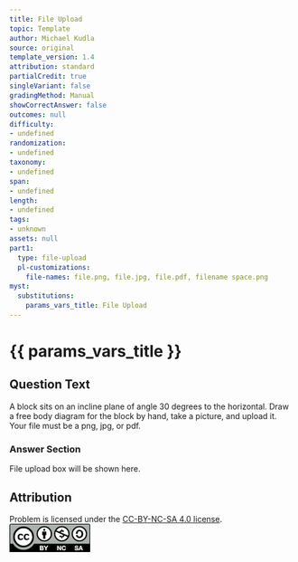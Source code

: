 ```yaml
---
title: File Upload
topic: Template
author: Michael Kudla
source: original
template_version: 1.4
attribution: standard
partialCredit: true
singleVariant: false
gradingMethod: Manual
showCorrectAnswer: false
outcomes: null
difficulty:
- undefined
randomization:
- undefined
taxonomy:
- undefined
span:
- undefined
length:
- undefined
tags:
- unknown
assets: null
part1:
  type: file-upload
  pl-customizations:
    file-names: file.png, file.jpg, file.pdf, filename space.png
myst:
  substitutions:
    params_vars_title: File Upload
---
```

# {{ params_vars_title }}

## Question Text

A block sits on an incline plane of angle 30 degrees to the horizontal.
Draw a free body diagram for the block by hand, take a picture, and upload it.
Your file must be a png, jpg, or pdf.

### Answer Section

File upload box will be shown here.

## Attribution

Problem is licensed under the [CC-BY-NC-SA 4.0 license](https://creativecommons.org/licenses/by-nc-sa/4.0/).<br> ![The Creative Commons 4.0 license requiring attribution-BY, non-commercial-NC, and share-alike-SA license.](https://raw.githubusercontent.com/firasm/bits/master/by-nc-sa.png)